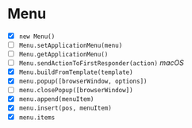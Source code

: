 # Menu

- [x] `new Menu()`
- [ ] `Menu.setApplicationMenu(menu)`
- [ ] `Menu.getApplicationMenu()`
- [ ] `Menu.sendActionToFirstResponder(action)` _macOS_
- [x] `Menu.buildFromTemplate(template)`
- [x] `menu.popup([browserWindow, options])`
- [ ] `menu.closePopup([browserWindow])`
- [x] `menu.append(menuItem)`
- [x] `menu.insert(pos, menuItem)`
- [x] `menu.items`
